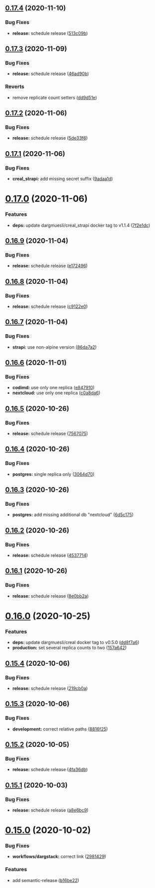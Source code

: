## [0.17.4](https://github.com/dargmuesli/jonas-thelemann_stack/compare/0.17.3...0.17.4) (2020-11-10)


### Bug Fixes

* **release:** schedule release ([513c09b](https://github.com/dargmuesli/jonas-thelemann_stack/commit/513c09b2089eea43d562cae4b8464d439d620cbf))

## [0.17.3](https://github.com/dargmuesli/jonas-thelemann_stack/compare/0.17.2...0.17.3) (2020-11-09)


### Bug Fixes

* **release:** schedule release ([46ad90b](https://github.com/dargmuesli/jonas-thelemann_stack/commit/46ad90b937149218a547892d4e47e952c4d4ec00))


### Reverts

* remove replicate count setters ([dd9d51e](https://github.com/dargmuesli/jonas-thelemann_stack/commit/dd9d51e345d432a757e62dd4c6b41fd2fef7359e))

## [0.17.2](https://github.com/dargmuesli/jonas-thelemann_stack/compare/0.17.1...0.17.2) (2020-11-06)


### Bug Fixes

* **release:** schedule release ([5de33f6](https://github.com/dargmuesli/jonas-thelemann_stack/commit/5de33f6a56ac5d442be88bedd5443de6d0351c7f))

## [0.17.1](https://github.com/dargmuesli/jonas-thelemann_stack/compare/0.17.0...0.17.1) (2020-11-06)


### Bug Fixes

* **creal_strapi:** add missing secret suffix ([9adaa1d](https://github.com/dargmuesli/jonas-thelemann_stack/commit/9adaa1d4546ee5730258dc07e4167e9e66fd86dd))

# [0.17.0](https://github.com/dargmuesli/jonas-thelemann_stack/compare/0.16.9...0.17.0) (2020-11-06)


### Features

* **deps:** update dargmuesli/creal_strapi docker tag to v1.1.4 ([7f2e1dc](https://github.com/dargmuesli/jonas-thelemann_stack/commit/7f2e1dc410f3230a841d293d25b47f0f5be9e112))

## [0.16.9](https://github.com/dargmuesli/jonas-thelemann_stack/compare/0.16.8...0.16.9) (2020-11-04)


### Bug Fixes

* **release:** schedule release ([e172496](https://github.com/dargmuesli/jonas-thelemann_stack/commit/e1724968bd2ea8400a1c7214df835c18e80212fc))

## [0.16.8](https://github.com/dargmuesli/jonas-thelemann_stack/compare/0.16.7...0.16.8) (2020-11-04)


### Bug Fixes

* **release:** schedule release ([c9122e0](https://github.com/dargmuesli/jonas-thelemann_stack/commit/c9122e0db910e2565ae6070c07f66294d1620358))

## [0.16.7](https://github.com/dargmuesli/jonas-thelemann_stack/compare/0.16.6...0.16.7) (2020-11-04)


### Bug Fixes

* **strapi:** use non-alpine version ([86da7a2](https://github.com/dargmuesli/jonas-thelemann_stack/commit/86da7a2f6a20eab2ad7ac15f5eee8edff3289650))

## [0.16.6](https://github.com/dargmuesli/jonas-thelemann_stack/compare/0.16.5...0.16.6) (2020-11-01)


### Bug Fixes

* **codimd:** use only one replica ([e847910](https://github.com/dargmuesli/jonas-thelemann_stack/commit/e8479102c79f88199c529d891167f556f82b4ff7))
* **nextcloud:** use only one replica ([c0a8da6](https://github.com/dargmuesli/jonas-thelemann_stack/commit/c0a8da68f2c983230cee31ecb84927e5004a68bf))

## [0.16.5](https://github.com/dargmuesli/jonas-thelemann_stack/compare/0.16.4...0.16.5) (2020-10-26)


### Bug Fixes

* **release:** schedule release ([7567075](https://github.com/dargmuesli/jonas-thelemann_stack/commit/75670753543b6e27a8e591ee1dd85947d43304ec))

## [0.16.4](https://github.com/dargmuesli/jonas-thelemann_stack/compare/0.16.3...0.16.4) (2020-10-26)


### Bug Fixes

* **postgres:** single replica only ([3064d70](https://github.com/dargmuesli/jonas-thelemann_stack/commit/3064d7020093a863f2b376533b92817c2f9e9528))

## [0.16.3](https://github.com/dargmuesli/jonas-thelemann_stack/compare/0.16.2...0.16.3) (2020-10-26)


### Bug Fixes

* **postgres:** add missing additional db "nextcloud" ([6d5c175](https://github.com/dargmuesli/jonas-thelemann_stack/commit/6d5c175cefccf55d4007e04c5364fd5e73af4ef4))

## [0.16.2](https://github.com/dargmuesli/jonas-thelemann_stack/compare/0.16.1...0.16.2) (2020-10-26)


### Bug Fixes

* **release:** schedule release ([4537714](https://github.com/dargmuesli/jonas-thelemann_stack/commit/45377142fc635e237185b9344e6eeb2a6a19230f))

## [0.16.1](https://github.com/dargmuesli/jonas-thelemann_stack/compare/0.16.0...0.16.1) (2020-10-26)


### Bug Fixes

* **release:** schedule release ([8e0bb2a](https://github.com/dargmuesli/jonas-thelemann_stack/commit/8e0bb2a393c32b4e4ab3805c0c855eabf56a031a))

# [0.16.0](https://github.com/dargmuesli/jonas-thelemann_stack/compare/0.15.4...0.16.0) (2020-10-25)


### Features

* **deps:** update dargmuesli/creal docker tag to v0.5.0 ([dd8f7a6](https://github.com/dargmuesli/jonas-thelemann_stack/commit/dd8f7a6c0cadf2b3a684f4e74ef77cbd77776572))
* **production:** set several replica counts to two ([157a642](https://github.com/dargmuesli/jonas-thelemann_stack/commit/157a642a01b42814004c12118a6dcdcb846739e0))

## [0.15.4](https://github.com/dargmuesli/jonas-thelemann_stack/compare/0.15.3...0.15.4) (2020-10-06)


### Bug Fixes

* **release:** schedule release ([219cb0a](https://github.com/dargmuesli/jonas-thelemann_stack/commit/219cb0a24fdcd9e6e0682e269b82414d269fb535))

## [0.15.3](https://github.com/dargmuesli/jonas-thelemann_stack/compare/0.15.2...0.15.3) (2020-10-06)


### Bug Fixes

* **development:** correct relative paths ([8816f25](https://github.com/dargmuesli/jonas-thelemann_stack/commit/8816f258e45e39186b334faf5007dcdede9a99e2))

## [0.15.2](https://github.com/dargmuesli/jonas-thelemann_stack/compare/0.15.1...0.15.2) (2020-10-05)


### Bug Fixes

* **release:** schedule release ([4fa36db](https://github.com/dargmuesli/jonas-thelemann_stack/commit/4fa36db145710c4fd18a6dabaa85df921c1d3f85))

## [0.15.1](https://github.com/dargmuesli/jonas-thelemann_stack/compare/0.15.0...0.15.1) (2020-10-03)


### Bug Fixes

* **release:** schedule release ([a8e6bc9](https://github.com/dargmuesli/jonas-thelemann_stack/commit/a8e6bc966e1d281fdbd75f2d0f2cba8f98b74838))

# [0.15.0](https://github.com/dargmuesli/jonas-thelemann_stack/compare/0.14.8...0.15.0) (2020-10-02)


### Bug Fixes

* **workflows/dargstack:** correct link ([2981429](https://github.com/dargmuesli/jonas-thelemann_stack/commit/29814293bdf25b932d15b1d814c4caa66ceee810))


### Features

* add semantic-release ([b16be22](https://github.com/dargmuesli/jonas-thelemann_stack/commit/b16be22784a1e90cd8db723a0ba8cc2f1102c014))
